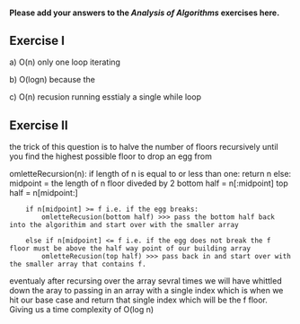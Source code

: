 #### Please add your answers to the ***Analysis of  Algorithms*** exercises here.

## Exercise I

a) O(n) only one loop iterating


b) O(logn) because the 


c) O(n) recusion running esstialy a single while loop

## Exercise II

<!-- 
THIS WAS NOT THE ANSWER...
are the floors orgonised cronologicly i.e. 012345->N or is this some Mc.Esher type building where the list of 
floors is shuffled i.e. 0,2,8,12,3,420,69->N

based on a nomal order of building floors I would iterate over the list of floors 

making_an_omlette_for_f(n,f)
    while eggs are safe:
        for floor in n: 
    >>> an if/else statement would handle checking if the eggs were damaged or not.
            if n[floor] > f:
                eggs are no longer safe
            else:
                eggs are still safe continue itterating up building.

in the hypothetical 4th dimention building where phisics does not apply to floor numbering I wouuld sort first to restore order
then proceeed as planned.

runtime would be O(n^2) because of nested for loop -->

the trick of this question is to halve the number of floors recursively until you find the highest possible floor to drop an egg from

omletteRecursion(n):
    if length of n is equal to or less than one:
        return n
    else:
        midpoint = the length of n floor diveded by 2
        bottom half = n[:midpoint]
        top half = n[midpoint:]

        if n[midpoint] >= f i.e. if the egg breaks:
            omletteRecusion(bottom half) >>> pass the bottom half back into the algorithim and start over with the smaller array

        else if n[midpoint] <= f i.e. if the egg does not break the f floor must be above the half way point of our building array  
            omletteRecusion(top half) >>> pass back in and start over with the smaller array that contains f.

eventualy after recursing over the array sevral times we will have whittled down the aray to passing in an array with a single index 
which is when we hit our base case and return that single index which will be the f floor. Giving us a time complexity of O(log n)